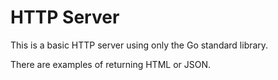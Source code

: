 # HTTP Server

This is a basic HTTP server using only the Go standard library.

There are examples of returning HTML or JSON.
